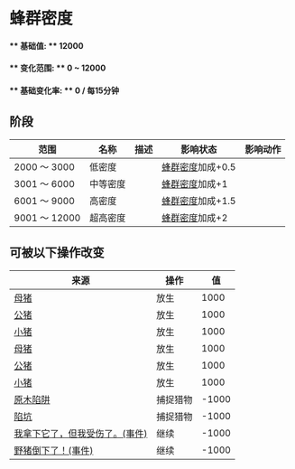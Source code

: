# 蜂群密度  
#### ** 基础值: ** 12000   
#### ** 变化范围: ** 0 ~ 12000  
#### ** 基础变化率: ** 0 / 每15分钟  
## 阶段  
范围  |  名称  |  描述  |  影响状态  |  影响动作  
----  |  ----  |  ----  |  ----  |  ----  
2000 ～ 3000  |  低密度  |    |  [蜂群密度](Pop_Boar.md)加成+0.5  |    
3001 ～ 6000  |  中等密度  |    |  [蜂群密度](Pop_Boar.md)加成+1  |    
6001 ～ 9000  |  高密度  |    |  [蜂群密度](Pop_Boar.md)加成+1.5  |    
9001 ～ 12000  |  超高密度  |    |  [蜂群密度](Pop_Boar.md)加成+2  |    
## 可被以下操作改变  
来源  |  操作  |  值  
----  |  ----  |  ----  
[母猪](BoarEnclosureFemale.md)  |  放生  |  1000  
[公猪](BoarEnclosureMale.md)  |  放生  |  1000  
[小猪](BoarEnclosurePiglet.md)  |  放生  |  1000  
[母猪](BoarTiedFemale.md)  |  放生  |  1000  
[公猪](BoarTiedMale.md)  |  放生  |  1000  
[小猪](BoarTiedPiglet.md)  |  放生  |  1000  
[原木陷阱](LogTrap.md)  |  捕捉猎物  |  -1000  
[陷坑](TrappingPit.md)  |  捕捉猎物  |  -1000  
[我拿下它了，但我受伤了。(事件)](Event_BoarFightMixedSuccess.md)  |  继续  |  -1000  
[野猪倒下了！(事件)](Event_BoarFightSuccess.md)  |  继续  |  -1000  
